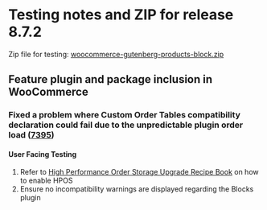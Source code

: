 # Testing notes and ZIP for release 8.7.2

Zip file for testing: [woocommerce-gutenberg-products-block.zip](https://github.com/woocommerce/woocommerce-blocks/files/9778312/woocommerce-gutenberg-products-block.zip)

## Feature plugin and package inclusion in WooCommerce

### Fixed a problem where Custom Order Tables compatibility declaration could fail due to the unpredictable plugin order load ([7395](https://github.com/woocommerce/woocommerce-blocks/pull/7395))

#### User Facing Testing

1. Refer to [High Performance Order Storage Upgrade Recipe Book](https://github.com/woocommerce/woocommerce/wiki/High-Performance-Order-Storage-Upgrade-Recipe-Book) on how to enable HPOS
2. Ensure no incompatibility warnings are displayed regarding the Blocks plugin
